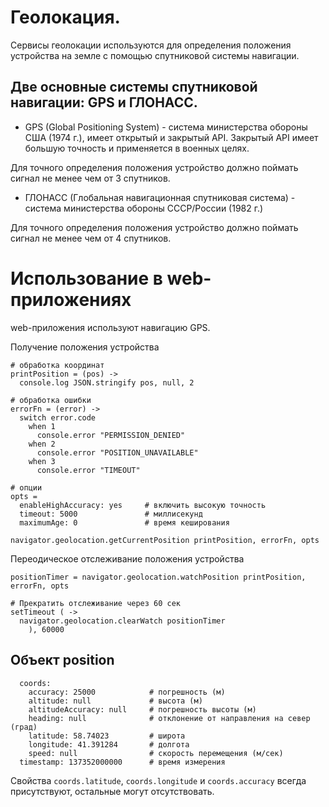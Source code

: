 # Геолокация.

Сервисы геолокации используются для определения положения устройства на земле с помощью спутниковой системы навигации.

## Две основные системы спутниковой навигации: GPS и ГЛОНАСС.

- GPS (Global Positioning System) - система министерства обороны США (1974 г.), имеет открытый и закрытый API. Закрытый API имеет большую точность и применяется в военных целях. 

Для точного определения положения устройство должно поймать сигнал не менее чем от 3 спутников.


- ГЛОНАСС (Глобальная навигационная спутниковая система) - система министерства обороны СССР/России (1982 г.)

Для точного определения положения устройство должно поймать сигнал не менее чем от 4 спутников.


# Использование в web-приложениях

  web-приложения используют навигацию GPS.



  Получение положения устройства
  
    # обработка координат
    printPosition = (pos) ->
      console.log JSON.stringify pos, null, 2

    # обработка ошибки
    errorFn = (error) ->
      switch error.code
        when 1
          console.error "PERMISSION_DENIED"
        when 2
          console.error "POSITION_UNAVAILABLE"
        when 3
          console.error "TIMEOUT"

    # опции
    opts =
      enableHighAccuracy: yes     # включить высокую точность
      timeout: 5000               # миллисекунд
      maximumAge: 0               # время кеширования

    navigator.geolocation.getCurrentPosition printPosition, errorFn, opts
    
  Переодическое отслеживание положения устройства

    positionTimer = navigator.geolocation.watchPosition printPosition, errorFn, opts
    
    # Прекратить отслеживание через 60 сек
    setTimeout ( ->
      navigator.geolocation.clearWatch positionTimer 
        ), 60000

  
  
    
## Объект position
    
      coords:
        accuracy: 25000            # погрешность (м)
        altitude: null             # высота (м)
        altitudeAccuracy: null     # погрешность высоты (м)
        heading: null              # отклонение от направления на север (град)
        latitude: 58.74023         # широта
        longitude: 41.391284       # долгота
        speed: null                # скорость перемещения (м/сек)
      timestamp: 137352000000      # время измерения
      
      
 Свойства `coords.latitude`, `coords.longitude` и `coords.accuracy` всегда присутствуют, остальные могут отсутствовать. 
